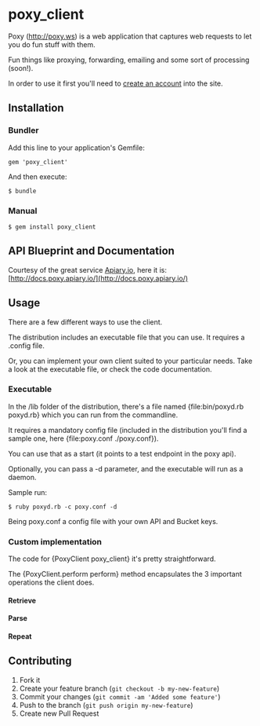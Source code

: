 # poxy_client

Poxy (http://poxy.ws) is a web application that captures web requests to let you do fun stuff with them.

Fun things like proxying, forwarding, emailing and some sort of processing (soon!).

In order to use it first you'll need to [create an account](http://poxy.porta.sh/users/sign_up) into the site.


## Installation

### Bundler

Add this line to your application's Gemfile:

    gem 'poxy_client'

And then execute:

    $ bundle

### Manual

    $ gem install poxy_client

## API Blueprint and Documentation

Courtesy of the great service [Apiary.io](http://apiary.io/), here it is:
[http://docs.poxy.apiary.io/](http://docs.poxy.apiary.io/)

## Usage

There are a few different ways to use the client.

The distribution includes an executable file that you can use. It requires a .config file.

Or, you can implement your own client suited to your particular needs. Take a look at the executable file, or check the code documentation.



### Executable

In the /lib folder of the distribution, there's a file named {file:bin/poxyd.rb poxyd.rb} which you can run from the commandline.

It requires a mandatory config file (included in the distribution you'll find a sample one, here {file:poxy.conf ./poxy.conf}).

You can use that as a start (it points to a test endpoint in the poxy api).

Optionally, you can pass a -d parameter, and the executable will run as a daemon.

Sample run:
	
	$ ruby poxyd.rb -c poxy.conf -d

Being poxy.conf a config file with your own API and Bucket keys.

### Custom implementation

The code for {PoxyClient poxy_client} it's pretty straightforward.

The {PoxyClient.perform perform} method encapsulates the 3 important operations the client does.

#### Retrieve

#### Parse

#### Repeat


## Contributing

1. Fork it
2. Create your feature branch (`git checkout -b my-new-feature`)
3. Commit your changes (`git commit -am 'Added some feature'`)
4. Push to the branch (`git push origin my-new-feature`)
5. Create new Pull Request



















